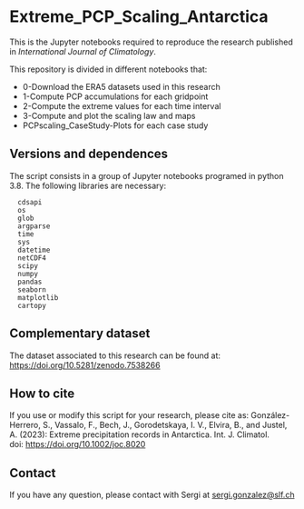 # Extreme_PCP_Scaling_Antarctica

This is the Jupyter notebooks required to reproduce the research published in *International Journal of Climatology*.

This repository is divided in different notebooks that:
  - 0-Download the ERA5 datasets used in this research
  - 1-Compute PCP accumulations for each gridpoint
  - 2-Compute the extreme values for each time interval
  - 3-Compute and plot the scaling law and maps
  - PCPscaling_CaseStudy-Plots for each case study

<!-- More information at: González-Herrero et. al. (2023)
DOI: https://doi.org/10.1038/s43247-022-00450-5 -->

## Versions and dependences

The script consists in a group of Jupyter notebooks programed in python 3.8. The following libraries are necessary:
```
  cdsapi
  os
  glob
  argparse
  time
  sys
  datetime
  netCDF4
  scipy
  numpy
  pandas
  seaborn
  matplotlib  
  cartopy
```
## Complementary dataset

The dataset associated to this research can be found at: https://doi.org/10.5281/zenodo.7538266

## How to cite

If you use or modify this script for your research, please cite as:
González-Herrero, S., Vassalo, F., Bech, J., Gorodetskaya, I. V., Elvira, B., and Justel, A. (2023): Extreme precipitation records in Antarctica. Int. J. Climatol. doi: https://doi.org/10.1002/joc.8020

## Contact

If you have any question, please contact with Sergi at sergi.gonzalez@slf.ch
